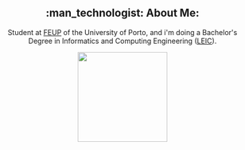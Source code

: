 <div id="header" align="center">
  <!-- <img src="https://media2.giphy.com/media/11jacPItBsJDLa/source.gif" width = 125 height = 100> -->
  <h2> :man_technologist: About Me:</h2>
</div>

<div id="intro" align="center">
  <p> Student at <a href="https://sigarra.up.pt/feup/pt/web_page.inicial">FEUP</a> of the University of Porto, and i'm doing a Bachelor's Degree in Informatics and Computing Engineering (<a href="https://sigarra.up.pt/feup/pt/cur_geral.cur_view?pv_ano_lectivo=2022&pv_origem=CUR&pv_tipo_cur_sigla=L&pv_curso_id=22841">LEIC</a>). </p>
</div>

<div id="stats" align="center">
  <img height="180em" src="https://github-readme-stats.vercel.app/api/top-langs/?username=joaossousa12&theme=dark&include_all_commits=false&count_private=true&layout=compact&hide=CMake,MAKEFILE,Jupyter%20Notebook,TeX">
</div>

<!-- <div id="languages_tools" align="center">
  <img src="https://img.shields.io/badge/Operating System-MacOS-informational?style=flat&logo=Apple&logoColor=white&color=FFFFFF">
  <img src="https://img.shields.io/badge/Tools for coding -Git-informational?style=flat&logo=Git&logoColor=white&color=4293F2">
  <img src="https://img.shields.io/badge/Editors-Visual Studio Code -informational?style=flat&logo=visual-studio-code&logoColor=white&color=42F29E">
</div> -->


